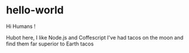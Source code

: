 # hello-world

Hi Humans !

Hubot here, I like Node.js and Coffescript
I've had tacos on the moon and find them far superior to Earth tacos 

